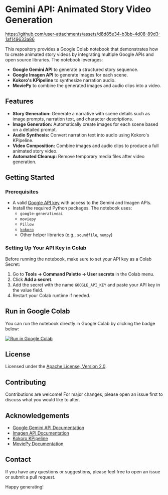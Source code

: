 # Gemini API: Animated Story Video Generation
https://github.com/user-attachments/assets/d8d85e34-b3bb-4d08-89d3-1af149633a86

This repository provides a Google Colab notebook that demonstrates how to create animated story videos by integrating multiple Google APIs and open source libraries. The notebook leverages:





- **Google Gemini API** to generate a structured story sequence.
- **Google Imagen API** to generate images for each scene.
- **Kokoro's KPipeline** to synthesize narration audio.
- **MoviePy** to combine the generated images and audio clips into a video.

## Features

- **Story Generation:** Generate a narrative with scene details such as image prompts, narration text, and character descriptions.
- **Image Generation:** Automatically create images for each scene based on a detailed prompt.
- **Audio Synthesis:** Convert narration text into audio using Kokoro's KPipeline.
- **Video Composition:** Combine images and audio clips to produce a full animated story video.
- **Automated Cleanup:** Remove temporary media files after video generation.

## Getting Started

### Prerequisites

- A valid [Google API key](https://cloud.google.com/) with access to the Gemini and Imagen APIs.
- Install the required Python packages. The notebook uses:
  - `google-generativeai`
  - `moviepy`
  - `Pillow`
  - [`kokoro`](https://github.com/hexgrad/kokoro)
  - Other helper libraries (e.g., `soundfile`, `numpy`)

### Setting Up Your API Key in Colab

Before running the notebook, make sure to set your API key as a Colab Secret:
1. Go to **Tools → Command Palette → User secrets** in the Colab menu.
2. Click **Add a secret**.
3. Add the secret with the name `GOOGLE_API_KEY` and paste your API key in the value field.
4. Restart your Colab runtime if needed.

## Run in Google Colab

You can run the notebook directly in Google Colab by clicking the badge below:

[![Run in Google Colab](https://colab.research.google.com/assets/colab-badge.svg)](https://colab.research.google.com/drive/1aO2MesYp6NKNIXcEdXhcuSQKvL9rb2Xn?usp=sharing)

## License

Licensed under the [Apache License, Version 2.0](https://www.apache.org/licenses/LICENSE-2.0).

## Contributing

Contributions are welcome! For major changes, please open an issue first to discuss what you would like to alter.

## Acknowledgements

- [Google Gemini API Documentation](https://ai.google.dev/gemini-api/docs/structured-outputs)
- [Imagen API Documentation](https://ai.google.dev)
- [Kokoro KPipeline](https://github.com/kokoro-ai)
- [MoviePy Documentation](https://zulko.github.io/moviepy/)

## Contact

If you have any questions or suggestions, please feel free to open an issue or submit a pull request.

Happy generating!
